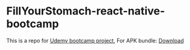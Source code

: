 # FillYourStomach-react-native-bootcamp

This is a repo for [Udemy bootcamp project](https://www.udemy.com/course/complete-react-native-mobile-development-zero-to-mastery-with-hooks/),
For APK bundle: [Download](https://drive.google.com/file/d/13C4pdvt02ucDob8N7WH2JFUG3V_j2eje/view?usp=sharing)
